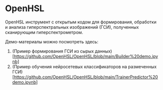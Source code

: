 # OpenHSL 
OpenHSL инструмент с открытым кодом для формирования, обработки и анализа гиперспектральных изображений (ГСИ), полученных сканирующим гиперспектрометром.

Демо-материалы можно посмотреть здесь:
1) (Пример формирования ГСИ из сырых данных)[https://github.com/OpenHSL/OpenHSL/blob/main/Builder%20demo.ipynb]
2) (Пример обучения нейросетевых классификаторов на размеченных ГСИ)[https://github.com/OpenHSL/OpenHSL/blob/main/TrainerPredictor%20demo.ipynb]
